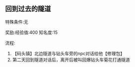 ## 回到过去的隧道
特殊条件:无

奖励:经验值:400 知名度:15

流程:

1. 【码头镇】北边隧道与钻头车旁的npc对话给他【修理包】
2. 第二天回到隧道对话后，离开后被叫回爆钻头车菊花打通隧道
